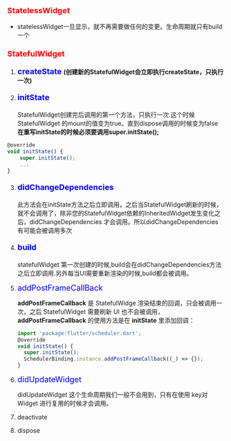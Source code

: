 ### <font color=red size=4>StatelessWidget</font>
- statelessWidget一旦显示，就不再需要做任何的变更。生命周期就只有build一个

###  <font color=red size=4>StatefulWidget</font>

 1. #### <font color=blue size=4>createState </font>  (创建新的StatefulWidget会立即执行createState，只执行一次)
 2. ####  <font color=blue size=4>initState </font>
    StatefulWidget创建完后调用的第一个方法，只执行一次.这个时候	  StatefulWidget 的mount的值变为true。直到dispose调用的时候变为false
    **在重写initState的时候必须要调用super.initState();**
```js
@override
void initState() {
	super.initState();
	...
}
```

 3. ####   <font color=blue size=4>didChangeDependencies</font>
	 此方法会在initState方法之后立即调用，之后当StatefulWidget刷新的时候，就不会调用了，除非您的StatefulWidget依赖的InheritedWidget发生变化之后，didChangeDependencies 才会调用。所以didChangeDependencies 有可能会被调用多次
 
 4. ####  <font color=blue size=4>build</font>
	statefulWidget 第一次创建的时候,build会在didChangeDependencies方法之后立即调用.另外每当UI需要重新渲染的时候,build都会被调用。

 5. <font color=blue size=4>addPostFrameCallBack</font>
 
	 **addPostFrameCallback** 是 StatefulWidge 渲染结束的回调，只会被调用一次，之后 StatefulWidget 需要刷新 UI 也不会被调用，**addPostFrameCallback** 的使用方法是在 **initState** 里添加回调：

	```js
	import 'package:flutter/scheduler.dart';
	@override
	void initState() {
	  super.initState();
	  SchedulerBinding.instance.addPostFrameCallback((_) => {});
	}
	```
 6. <font color=blue size=4>didUpdateWidget</font>
 
	didUpdateWidget 这个生命周期我们一般不会用到，只有在使用 key对 Widget 进行复用的时候才会调用。
 8. deactivate
 9. dispose

<!--stackedit_data:
eyJoaXN0b3J5IjpbLTE5MjQ3NDY4ODksLTI3OTYxODczNCwxMz
g5MTg0NDIxXX0=
-->